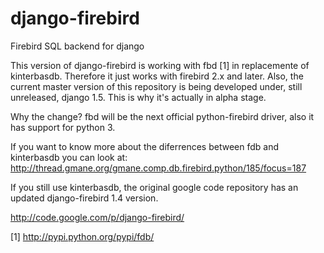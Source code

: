 django-firebird
===============

Firebird SQL backend for django

This version of django-firebird is working with fbd [1] in replacemente of kinterbasdb. Therefore it just works with firebird 2.x and later.
Also, the current master version of this repository is being developed under, still unreleased, django 1.5. This is why it's actually in alpha stage.

Why the change?
fbd will be the next official python-firebird driver, also it has support for python 3.

If you want to know more about the diferrences between fdb and kinterbasdb you can look at:
http://thread.gmane.org/gmane.comp.db.firebird.python/185/focus=187


If you still use kinterbasdb, the original google code repository has an updated django-firebird 1.4 version.

http://code.google.com/p/django-firebird/


[1] http://pypi.python.org/pypi/fdb/
